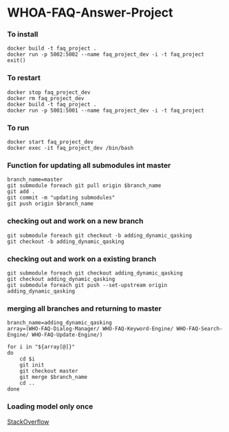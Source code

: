 # WHOA-FAQ-Answer-Project

### To install
```
docker build -t faq_project .
docker run -p 5002:5002 --name faq_project_dev -i -t faq_project
exit()
```

### To restart
```
docker stop faq_project_dev
docker rm faq_project_dev
docker build -t faq_project .
docker run -p 5001:5001 --name faq_project_dev -i -t faq_project
```

### To run
```
docker start faq_project_dev
docker exec -it faq_project_dev /bin/bash
```

### Function for updating all submodules int master
```
branch_name=master
git submodule foreach git pull origin $branch_name
git add .
git commit -m "updating submodules"
git push origin $branch_name
```

### checking out and work on a new branch
```
git submodule foreach git checkout -b adding_dynamic_qasking
git checkout -b adding_dynamic_qasking
```

### checking out and work on a existing branch
```
git submodule foreach git checkout adding_dynamic_qasking
git checkout adding_dynamic_qasking
git submodule foreach git push --set-upstream origin adding_dynamic_qasking
```

### merging all branches and returning to master
```
branch_name=adding_dynamic_qasking
array=(WHO-FAQ-Dialog-Manager/ WHO-FAQ-Keyword-Engine/ WHO-FAQ-Search-Engine/ WHO-FAQ-Update-Engine/)

for i in "${array[@]}"
do
	cd $i
    git init
    git checkout master
    git merge $branch_name
    cd ..
done
```


### Loading model only once
[StackOverflow](https://stackoverflow.com/questions/32213893/how-to-cache-a-large-machine-learning-model-in-flask)